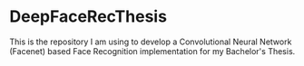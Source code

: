 # DeepFaceRecThesis

This is the repository I am using to develop a Convolutional Neural Network (Facenet) based Face Recognition implementation for my Bachelor's Thesis.
